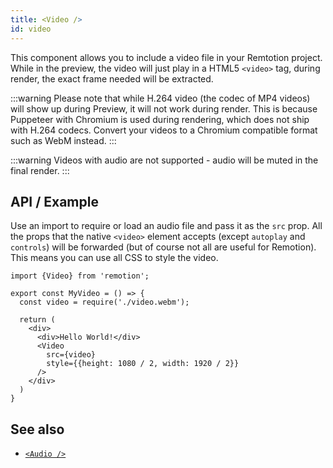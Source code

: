```yaml
---
title: <Video />
id: video
---
```


This component allows you to include a video file in your Remtotion project. While in the preview, the video will just play in a HTML5 `<video>` tag, during render, the exact frame needed will be extracted.

:::warning
Please note that while H.264 video (the codec of MP4 videos) will show up during Preview, it will not work during render. This is because Puppeteer with Chromium is used during rendering, which does not ship with H.264 codecs. Convert your videos to a Chromium compatible format such as WebM instead.
:::

:::warning
Videos with audio are not supported - audio will be muted in the final render.
:::

## API / Example

Use an import to require or load an audio file and pass it as the `src` prop. All the props that the native `<video>` element accepts (except `autoplay` and `controls`) will be forwarded (but of course not all are useful for Remotion). This means you can use all CSS to style the video.

```tsx
import {Video} from 'remotion';

export const MyVideo = () => {
  const video = require('./video.webm');

  return (
    <div>
      <div>Hello World!</div>
      <Video
        src={video}
        style={{height: 1080 / 2, width: 1920 / 2}}
      />
    </div>
  )
}
```

## See also

- [`<Audio />`](audio)
